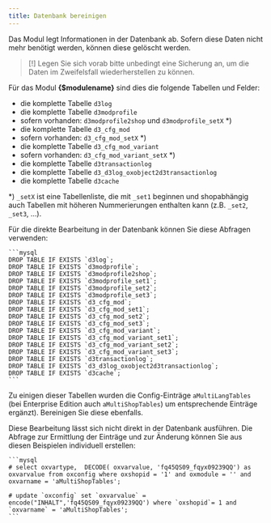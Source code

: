 ```yaml
---
title: Datenbank bereinigen
---
```

  
Das Modul legt Informationen in der Datenbank ab. Sofern diese Daten nicht mehr benötigt werden, können diese gelöscht werden. 

> [!] Legen Sie sich vorab bitte unbedingt eine Sicherung an, um die Daten im Zweifelsfall wiederherstellen zu können.
    
Für das Modul **{$modulename}** sind dies die folgende Tabellen und Felder:

* die komplette Tabelle `d3log`
* die komplette Tabelle `d3modprofile`
* sofern vorhanden: `d3modprofile2shop` und `d3modprofile_setX` *)
* die komplette Tabelle `d3_cfg_mod`
* sofern vorhanden: `d3_cfg_mod_setX` *)
* die komplette Tabelle `d3_cfg_mod_variant`
* sofern vorhanden: `d3_cfg_mod_variant_setX` *)
* die komplette Tabelle `d3transactionlog`
* die komplette Tabelle `d3_d3log_oxobject2d3transactionlog`
* die komplette Tabelle `d3cache`
  
*) `_setX` ist eine Tabellenliste, die mit `_set1` beginnen und shopabhängig auch Tabellen mit höheren Nummerierungen enthalten kann (z.B. `_set2`, `_set3`, …).

Für die direkte Bearbeitung in der Datenbank können Sie diese Abfragen verwenden:

    ```mysql
    DROP TABLE IF EXISTS `d3log`;
    DROP TABLE IF EXISTS `d3modprofile`;
    DROP TABLE IF EXISTS `d3modprofile2shop`;
    DROP TABLE IF EXISTS `d3modprofile_set1`;
    DROP TABLE IF EXISTS `d3modprofile_set2`;
    DROP TABLE IF EXISTS `d3modprofile_set3`;
    DROP TABLE IF EXISTS `d3_cfg_mod`;
    DROP TABLE IF EXISTS `d3_cfg_mod_set1`;
    DROP TABLE IF EXISTS `d3_cfg_mod_set2`;
    DROP TABLE IF EXISTS `d3_cfg_mod_set3`;
    DROP TABLE IF EXISTS `d3_cfg_mod_variant`;
    DROP TABLE IF EXISTS `d3_cfg_mod_variant_set1`;
    DROP TABLE IF EXISTS `d3_cfg_mod_variant_set2`;
    DROP TABLE IF EXISTS `d3_cfg_mod_variant_set3`;
    DROP TABLE IF EXISTS `d3transactionlog`;
    DROP TABLE IF EXISTS `d3_d3log_oxobject2d3transactionlog`;
    DROP TABLE IF EXISTS `d3cache`;
    ```

Zu einigen dieser Tabellen wurden die Config-Einträge `aMultiLangTables` (bei Enterprise Edition auch `aMultiShopTables`) um entsprechende Einträge ergänzt). Bereinigen Sie diese ebenfalls.
    
Diese Bearbeitung lässt sich nicht direkt in der Datenbank ausführen. Die Abfrage zur Ermittlung der Einträge und zur Änderung können Sie aus diesen Beispielen individuell erstellen:

    ```mysql
    # select oxvartype,  DECODE( oxvarvalue, 'fq45QS09_fqyx09239QQ') as oxvarvalue from oxconfig where oxshopid = '1' and oxmodule = '' and oxvarname = 'aMultiShopTables';
    
    # update `oxconfig` set `oxvarvalue` = encode("INHALT",'fq45QS09_fqyx09239QQ') where `oxshopid`= 1 and `oxvarname` = 'aMultiShopTables';
    ```
